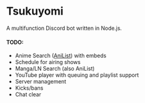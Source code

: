 # Tsukuyomi
A multifunction Discord bot written in Node.js.

#### TODO:
- Anime Search ([AniList](http://anilist.co "AniList")) with embeds
 - Schedule for airing shows
- Manga/LN Search (also AniList)
- YouTube player with queuing and playlist support
- Server management 
 - Kicks/bans
 - Chat clear